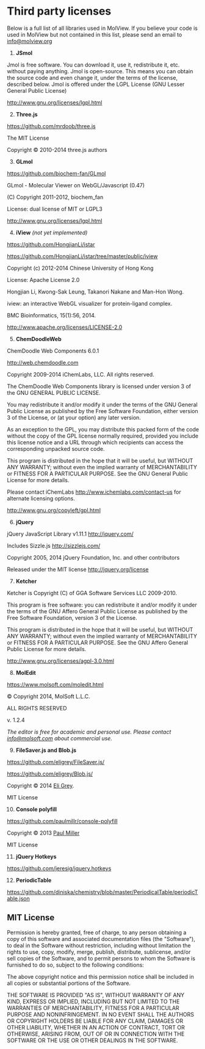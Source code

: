 Third party licenses
====================
Below is a full list of all libraries used in MolView.
If you believe your code is used in MolView but not contained in this list,
please send an email to info@molview.org

1. **JSmol**

 Jmol is free software. You can download it, use it, redistribute it, etc. without paying anything.
 Jmol is open-source. This means you can obtain the source code and even change it, under the terms of the license, described below.
 Jmol is offered under the LGPL License (GNU Lesser General Public License)

 http://www.gnu.org/licenses/lgpl.html

2. **Three.js**

 https://github.com/mrdoob/three.js

 The MIT License

 Copyright &copy; 2010-2014 three.js authors

3. **GLmol**

 https://github.com/biochem-fan/GLmol

 GLmol - Molecular Viewer on WebGL/Javascript (0.47)

 (C) Copyright 2011-2012, biochem_fan

 License: dual license of MIT or LGPL3

 http://www.gnu.org/licenses/lgpl.html

4. **iView** *(not yet implemented)*

 https://github.com/HongjianLi/istar

 https://github.com/HongjianLi/istar/tree/master/public/iview

 Copyright (c) 2012-2014 Chinese University of Hong Kong

 License: Apache License 2.0

 Hongjian Li, Kwong-Sak Leung, Takanori Nakane and Man-Hon Wong.

 iview: an interactive WebGL visualizer for protein-ligand complex.

 BMC Bioinformatics, 15(1):56, 2014.

 http://www.apache.org/licenses/LICENSE-2.0

5. **ChemDoodleWeb**

 ChemDoodle Web Components 6.0.1

 http://web.chemdoodle.com

 Copyright 2009-2014 iChemLabs, LLC.  All rights reserved.

 The ChemDoodle Web Components library is licensed under version 3
 of the GNU GENERAL PUBLIC LICENSE.

 You may redistribute it and/or modify it under the terms of the
 GNU General Public License as published by the Free Software Foundation,
 either version 3 of the License, or (at your option) any later version.

 As an exception to the GPL, you may distribute this packed form of
 the code without the copy of the GPL license normally required,
 provided you include this license notice and a URL through which
 recipients can access the corresponding unpacked source code.

 This program is distributed in the hope that it will be useful,
 but WITHOUT ANY WARRANTY; without even the implied warranty of
 MERCHANTABILITY or FITNESS FOR A PARTICULAR PURPOSE.  See the
 GNU General Public License for more details.

 Please contact iChemLabs <http://www.ichemlabs.com/contact-us> for
 alternate licensing options.

 http://www.gnu.org/copyleft/gpl.html

6. **jQuery**

 jQuery JavaScript Library v1.11.1
 http://jquery.com/

 Includes Sizzle.js
 http://sizzlejs.com/

 Copyright 2005, 2014 jQuery Foundation, Inc. and other contributors

 Released under the MIT license
 http://jquery.org/license

7. **Ketcher**

 Ketcher is Copyright (C) of GGA Software Services LLC 2009-2010.

 This program is free software: you can redistribute it and/or modify
 it under the terms of the GNU Affero General Public License as published
 by the Free Software Foundation, version 3 of the License.

 This program is distributed in the hope that it will be useful,
 but WITHOUT ANY WARRANTY; without even the implied warranty of
 MERCHANTABILITY or FITNESS FOR A PARTICULAR PURPOSE. See the
 GNU Affero General Public License for more details.

 http://www.gnu.org/licenses/agpl-3.0.html

8. **MolEdit**

 https://www.molsoft.com/moledit.html

 &copy; Copyright 2014, MolSoft L.L.C.

 ALL RIGHTS RESERVED

 v. 1.2.4

 *The editor is free for academic and personal use.
 Please contact info@molsoft.com about commercial use.*

9. **FileSaver.js and Blob.js**

 https://github.com/eligrey/FileSaver.js/

 https://github.com/eligrey/Blob.js/

 Copyright &copy; 2014 [Eli Grey](http://eligrey.com).

 MIT License

10. **Console polyfill**

 https://github.com/paulmillr/console-polyfill

 Copyright &copy; 2013 [Paul Miller](http://paulmillr.com/)

 MIT License

11. **jQuery Hotkeys**

 https://github.com/jeresig/jquery.hotkeys

12. **PeriodicTable**

 https://github.com/diniska/chemistry/blob/master/PeriodicalTable/periodicTable.json

MIT License
-----------
Permission is hereby granted, free of charge, to any person obtaining a copy
of this software and associated documentation files (the "Software"), to deal
in the Software without restriction, including without limitation the rights
to use, copy, modify, merge, publish, distribute, sublicense, and/or sell
copies of the Software, and to permit persons to whom the Software is
furnished to do so, subject to the following conditions:

The above copyright notice and this permission notice shall be included in
all copies or substantial portions of the Software.

THE SOFTWARE IS PROVIDED "AS IS", WITHOUT WARRANTY OF ANY KIND, EXPRESS OR
IMPLIED, INCLUDING BUT NOT LIMITED TO THE WARRANTIES OF MERCHANTABILITY,
FITNESS FOR A PARTICULAR PURPOSE AND NONINFRINGEMENT. IN NO EVENT SHALL THE
AUTHORS OR COPYRIGHT HOLDERS BE LIABLE FOR ANY CLAIM, DAMAGES OR OTHER
LIABILITY, WHETHER IN AN ACTION OF CONTRACT, TORT OR OTHERWISE, ARISING FROM,
OUT OF OR IN CONNECTION WITH THE SOFTWARE OR THE USE OR OTHER DEALINGS IN
THE SOFTWARE.
